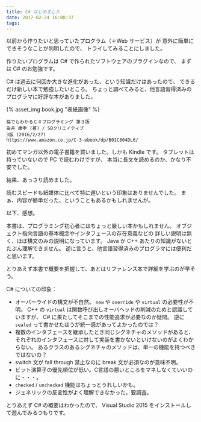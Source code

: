```yaml
---
title: C# はじめました
date: 2017-02-24 16:08:37
tags:
---
```

以前から作りたいと思っていたプログラム（＋Web サービス）が
意外に簡単にできそうなことが判明したので、
トライしてみることにしました。

作りたいプログラムは C# で作られたソフトウェアのプラグインなので、
まずは C# のお勉強です。

C# は過去に何回か大きな進化があった、という知識だけはあったので、
できるだけ新しい本で勉強したいところ。
ちょっと調べてみると、他言語習得済みのプログラマに好評な本がありました。

{% asset_img book.jpg "表紙画像" %}

    猫でもわかるＣ＃プログラミング 第３版    
    粂井 康孝 (著) / SBクリエイティブ    
    3版 (2016/2/27)    
    https://www.amazon.co.jp/C-3-ebook/dp/B01C804DL6/


初めてマンガ以外の電子書籍を買いました。しかも Kindle です。
タブレットは持っていないので PC で読むわけですが、
本当に長文を読めるのか、かなり不安でした。

結果、あっさり読めました。

読むスピードも紙媒体に比べて特に遅いという印象はありませんでした。
まぁ、内容が簡単だった、ということもあるかもしれませんが。

以下、感想。

本書は、プログラミング初心者にはちょっと厳しい本かもしれません。
オブジェクト指向言語の基本概念やインタフェースの存在意義などの
詳しい説明は無く、ほぼ構文のみの説明になっています。
Java か C++ あたりの知識がないとたぶん理解できません。
逆に言うと、他言語習得済みのプログラマには便利だと思います。

とりあえず本書で概要を把握して、あとはリファレンス本で詳細を学ぶのが早そう。

C# についての印象：

 - オーバーライドの構文が不自然。
   `new` や `override` や `virtual` の必要性が不明。
   C++ の `virtual` は関数呼び出しオーバヘッドの削減のためと認識していますが、
   C# に果たしてそこまでの性能追求が必要なのか疑問。
   逆に `sealed` って書かせたほうが統一感があってよかったのでは？
 - 複数のインタフェースを継承したとき同じシグネチャのメソッドがあると、
   それぞれのインタフェースに対して実装を書かないといけないのがよくわからない。
   あるクラスのあるシグネチャのメソッドは、単一の機能を持つべきではないの？
 - switch 文が fall through 禁止なのに break 文が必須なのが意味不明。
 - ビット演算子の優先順位が低い。C言語の悪いところをマネしなくていいのに・・・。
 - `checked` / `unchecked` 機能はちょっとうれしいかも。
 - ジェネリックの反変性がよく理解できなかった。要調査。

とりあえず C# の概要はわかったので、
Visual Studio 2015 をインストールして遊んでみるつもりです。
